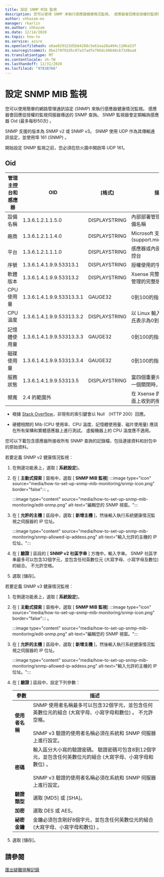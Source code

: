 ```yaml
---
title: 設定 SNMP MIB 監視
description: 您可以使用 SNMP 來執行感應器健康情況監視。 感應器會回應從授權的監視伺服器傳送的 SNMP 查詢。
author: shhazam-ms
manager: rkarlin
ms.author: shhazam
ms.date: 12/14/2020
ms.topic: how-to
ms.service: azure
ms.openlocfilehash: e0ae029323d5b64288c5e61ea28a494c1106a53f
ms.sourcegitcommit: 8be279f92d5c07a37adfe766dc40648c673d8aa8
ms.translationtype: MT
ms.contentlocale: zh-TW
ms.lasthandoff: 12/31/2020
ms.locfileid: "97838766"
---
```

# <a name="set-up-snmp-mib-monitoring"></a>設定 SNMP MIB 監視

您可以使用簡單的網路管理通訊協定 (SNMP) 來執行感應器健康情況監視。 感應器會回應從授權的監視伺服器傳送的 SNMP 查詢。 SNMP 監視器會定期輪詢感應器 Oid (最多每秒50次) 。

SNMP 支援的版本為 SNMP v2 或 SNMP v3。 SNMP 使用 UDP 作為其傳輸通訊協定，並使用埠 161 (SNMP) 。

開始設定 SNMP 監視之前，您必須在防火牆中開啟埠 UDP 161。

## <a name="oids"></a>Oid

| 管理主控台和感應器 | OID | [格式] | 描述 |
|--|--|--|--|
| 設備名稱 | 1.3.6.1.2.1.1.5.0 | DISPLAYSTRING | 內部部署管理主控台的設備名稱 |
| 廠商 | 1.3.6.1.2.1.1.4.0 | DISPLAYSTRING | Microsoft 支援服務 (support.microsoft.com)  |
| 平台 | 1.3.6.1.2.1.1.1.0 | DISPLAYSTRING | 感應器或內部部署管理主控台 |
| 序號 | 1.3.6.1.4.1.9.9.53313.1 | DISPLAYSTRING | 授權使用的字串 |
| 軟體版本 | 1.3.6.1.4.1.9.9.53313.2 | DISPLAYSTRING | Xsense 完整版的字串和管理的完整版本字串 |
| CPU 使用量 | 1.3.6.1.4.1.9.9.53313.3.1 | GAUGE32 | 0到100的指示 |
| CPU 溫度 | 1.3.6.1.4.1.9.9.53313.3.2 | DISPLAYSTRING | 以 Linux 輸入為基礎的攝氏表示為0到100 |
| 記憶體使用量 | 1.3.6.1.4.1.9.9.53313.3.3 | GAUGE32 | 0到100的指示 |
| 磁碟使用量 | 1.3.6.1.4.1.9.9.53313.3.4 | GAUGE32 | 0到100的指示 |
| 服務狀態 | 1.3.6.1.4.1.9.9.53313.5 | DISPLAYSTRING | 當四個重要元件中的其中一個關閉時，線上或離線 |
| 頻寬 | 2.4 的範圍外 |  | 在 Xsense 的每個監視介面上收到的頻寬 |

   - 根據 [Stack Overflow](https://stackoverflow.com/questions/51419026/querying-for-non-existing-record-returns-null-with-http-200)，非現有的索引鍵會以 Null （HTTP 200）回應。
    
   - 硬體相關的 Mib (CPU 使用率、CPU 溫度、記憶體使用量、磁片使用量) 應該在所有架構和實體感應器上進行測試。 虛擬機器上的 CPU 溫度應不適用。

您可以下載包含感應器所接收所有 SNMP 查詢的記錄檔，包括連接資料和封包中的原始資料。

若要定義 SNMP v2 健康情況監視：

1. 在側邊功能表上，選取 [ **系統設定**]。

2. 在 [ **主動式探索** ] 窗格中，選取 [ **SNMP MIB 監視**] :::image type="icon" source="media/how-to-set-up-snmp-mib-monitoring/snmp-icon.png" border="false"::: 。

    :::image type="content" source="media/how-to-set-up-snmp-mib-monitoring/edit-snmp.png" alt-text="編輯您的 SNMP 視窗。":::

3. 在 [ **允許的主機** ] 區段中，選取 [ **新增主機** ]，然後輸入執行系統健康情況監視之伺服器的 IP 位址。

    :::image type="content" source="media/how-to-set-up-snmp-mib-monitoring/snmp-allowed-ip-addess.png" alt-text="輸入允許的主機的 IP 位址。":::

4. 在 [ **驗證** ] 區段的 [ **SNMP v2 社區字串** ] 方塊中，輸入字串。 SNMP 社區字串最多可以包含32個字元，並包含任何英數位元 (大寫字母、小寫字母及數位) 的組合。 不允許空格。

5. 選取 [儲存]。

若要定義 SNMP v3 健康情況監視：

1. 在側邊功能表上，選取 [ **系統設定**]。

2. 在 [ **主動式探索** ] 窗格中，選取 [ **SNMP MIB 監視**] :::image type="icon" source="media/how-to-set-up-snmp-mib-monitoring/snmp-icon.png" border="false"::: 。

    :::image type="content" source="media/how-to-set-up-snmp-mib-monitoring/edit-snmp.png" alt-text="編輯您的 SNMP 視窗。":::

3. 在 [ **允許的主機** ] 區段中，選取 [ **新增主機** ]，然後輸入執行系統健康情況監視之伺服器的 IP 位址。

    :::image type="content" source="media/how-to-set-up-snmp-mib-monitoring/snmp-allowed-ip-addess.png" alt-text="輸入允許的主機的 IP 位址。":::

4. 在 [ **驗證** ] 區段中，設定下列參數：

    | 參數 | 描述 |
    |--|--|
    | **使用者名稱** | SNMP 使用者名稱最多可以包含32個字元，並包含任何英數位元的組合 (大寫字母、小寫字母和數位) 。 不允許空格。 <br /> <br />SNMP v3 驗證的使用者名稱必須在系統和 SNMP 伺服器上進行設定。 |
    | **密碼** | 輸入區分大小寫的驗證密碼。 驗證密碼可包含8到12個字元，並包含任何英數位元的組合 (大寫字母、小寫字母和數位) 。 <br /> <br/>SNMP v3 驗證的使用者名稱必須在系統和 SNMP 伺服器上進行設定。 |
    | **驗證類型** | 選取 [MD5] 或 [SHA]。 |
    | **加密** | 選取 DES 或 AES。 |
    | **祕密金鑰** | 金鑰必須包含剛好8個字元，並包含任何英數位元的組合 (大寫字母、小寫字母和數位) 。 |

5. 選取 [儲存]。

## <a name="see-also"></a>請參閱

[匯出疑難排解記錄](how-to-troubleshoot-the-sensor-and-on-premises-management-console.md)
